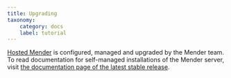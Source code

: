 ```yaml
---
title: Upgrading
taxonomy:
    category: docs
    label: tutorial
---
```


[Hosted Mender](https://hosted.mender.io?target=_blank) is configured, managed
and upgraded by the Mender team. To read documentation for self-managed
installations of the Mender server, visit
[the documentation page of the latest stable release](https://docs.mender.io/3.2/server-installation).
